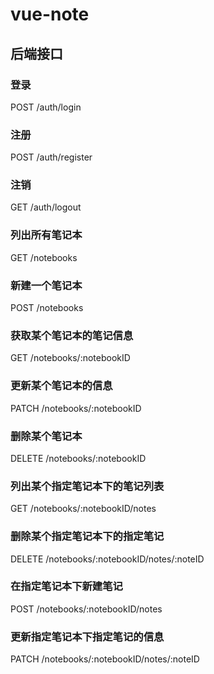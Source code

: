 # vue-note

## 后端接口
### 登录
POST /auth/login

### 注册
POST /auth/register

### 注销
GET /auth/logout

### 列出所有笔记本
GET /notebooks

### 新建一个笔记本
POST /notebooks

### 获取某个笔记本的笔记信息
GET /notebooks/:notebookID

### 更新某个笔记本的信息
PATCH /notebooks/:notebookID

### 删除某个笔记本
DELETE /notebooks/:notebookID

### 列出某个指定笔记本下的笔记列表
GET /notebooks/:notebookID/notes

### 删除某个指定笔记本下的指定笔记
DELETE /notebooks/:notebookID/notes/:noteID

### 在指定笔记本下新建笔记
POST /notebooks/:notebookID/notes

### 更新指定笔记本下指定笔记的信息
PATCH /notebooks/:notebookID/notes/:noteID